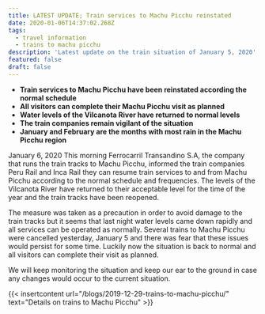 ```yaml
---
title: LATEST UPDATE; Train services to Machu Picchu reinstated
date: 2020-01-06T14:37:02.268Z
tags:
  - travel information
  - trains to machu picchu
description: 'Latest update on the train situation of January 5, 2020'
featured: false
draft: false
---
```

* **Train services to Machu Picchu have been reinstated according the normal schedule**
* **All visitors can complete their Machu Picchu visit as planned**
* **Water levels of the Vilcanota River have returned to normal levels**
* **The train companies remain vigilant of the situation**
* **January and February are the months with most rain in the Machu Picchu region**

January 6, 2020 This morning Ferrocarril Transandino S.A, the company that runs the train tracks to Machu Picchu, informed the train companies Peru Rail and Inca Rail they can resume train services to and from Machu Picchu according to the normal schedule and frequencies. The levels of the Vilcanota River have returned to their acceptable level for the time of the year and the train tracks have been reopened.

The measure was taken as a precaution in order to avoid damage to the train tracks but it seems that last night water levels came down rapidly and all services can be operated as normally. Several trains to Machu Picchu were cancelled yesterday, January 5 and there was fear that these issues would persist for some time. Luckily now the situation is back to normal and all visitors can complete their visit as planned.

We will keep monitoring the situation and keep our ear to the ground in case any changes would occur to the current situation.

{{< insertcontent url="/blogs/2019-12-29-trains-to-machu-picchu/" text="Details on trains to Machu Picchu" >}}
